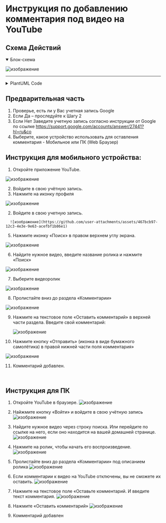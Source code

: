 # Инструкция по добавлению комментария под видео на YouTube

## Cхема Действий


<details open>
  <summary>Блок-схема</summary>
  
  ![изображение](https://github.com/user-attachments/assets/a1bd4035-2cc4-401e-b8e4-f8f1f975ca3b)
  
</details>

-------


<details>
  <summary>PlantUML Code</summary>
  
  ```
  @startuml
'https://plantuml.com/en/activity-diagram-beta'

start

:Проверьте наличие учетной записи Google;
label 01
if (Запись есть?) then (ДА)


else (НЕТ)
    :Заведите учетную запись;
note left
    По инструкции от Google:
    https://support.google.com
    /accounts/answer/27441
end note

endif

:Выберите, какое устройство
 использовать для 
 оставления комментария;

note right
 Мобильное или ПК (Web Браузер);
end note

switch (Какое у вас устройство?)

case (Мобильное)
    :Откройте приложение YouTube;
    :Войдите в свою учётную запись;
    :Нажмите иконку "Поиск" 
     в правом верхнем углу экрана;
    :Найдите нужное видео,
     введите название ролика
     И нажмите "Поиск";
    :Выберите видеоролик 
     и пролистайте вниз 
     до раздела "Комментарии";
    :Нажмите на текстовое поле
     "Оставить комментарий"
     в верхней части раздела;
    :Введите свой комментарий;
    :Нажмите кнопку "Отправить" 
     в правой нижней части 
     поля комментария;
    :Комментарий добавлен;
end
case (ПК (Web браузер))
    :Откройте сайт YouTube;
    :Найжмите кнопку «Войти» 
     и войдите в свою учётную запись;
    :Найдите нужное видео 
     через строку поиска.
     Или перейдите по ссылке на него, 
     если оно находится 
     на вашей домашней странице;
    :Нажмите на ролик, 
     чтобы начать его воспроизведение;
    :Пролистайте вниз
     до раздела «Комментарии»
     под описанием ролика;
    note left
     Если комментарии к видео 
     на YouTube отключены, 
     вы не сможете их оставить. 
    end note
    :Нажмите на текстовое поле 
     «Оставьте комментарий.
     И введите текст комментария;
    :Нажмите кнопку "Оставить комментарий";
    :Комментарий добавлен;
end
endswitch
  @enduml

  ```

</details>



## Предварительная часть


1. Проверье, есть ли у Вас учетная запись Google
  1.	Если Да – проследуйте к Шагу 2	
  2. Если Нет Заведите учетную запись согласно инструкции от Google по ссылке
     https://support.google.com/accounts/answer/27441?hl=ru&co
2. Выберите, какое устройство использовать для оставления комментария - Мобильное или ПК (Web Браузер)
    
## Инструкция для мобильного устройства:

1.	Откройте приложение YouTube.

  ![изображение](https://github.com/user-attachments/assets/67e6beec-f39e-441c-8289-83607fdedcfd)
   
2.	Войдите в свою учётную запись.
  1.	Нажмите на иконку профиля

   ![изображение](https://github.com/user-attachments/assets/29ace0bc-5c3e-4aee-8eb3-2709da31d70f)
   
  2.	Войдите в свою учетную запись.

      ![изображение](https://github.com/user-attachments/assets/467bcb97-12c3-4e3e-9e63-acefbf1b86e1)

5.	Нажмите иконку «Поиск» в правом верхнем углу экрана.

  ![изображение](https://github.com/user-attachments/assets/ea955fc0-bc78-4a10-88a7-3260dedd5845)

6.	Найдите нужное видео, введите название ролика и нажмите «Поиск» 

  ![изображение](https://github.com/user-attachments/assets/4c579374-38fc-4ff9-aeb3-368190aace4f)

7.	Выберите видеоролик

  ![изображение](https://github.com/user-attachments/assets/8416e438-28a8-41fc-8b2e-cfb8ace1fa57)

8.	Пролистайте вниз до раздела «Комментарии»

  ![изображение](https://github.com/user-attachments/assets/171693d7-0561-45ae-b135-98ee3c7b39ac)

9.	Нажмите на текстовое поле «Оставить комментарий» в верхней части раздела.
    Введите свой комментарий:

  	![изображение](https://github.com/user-attachments/assets/2e744b76-2b2f-4af3-8c3f-45f5f7c5be0d)

10.	Нажмите кнопку «Отправить» (иконка в виде бумажного самолётика) в правой нижней части поля комментария»

![изображение](https://github.com/user-attachments/assets/bc7c4888-46be-47fc-825c-dbce770bc450)

11.	Комментарий добавлен.

 
## Инструкция для ПК

1.	Откройте YouTube в браузере.
 ![изображение](https://github.com/user-attachments/assets/b7c9fcff-020b-4e85-9140-94de97b4cd30)

2.	Найжмите кнопку «Войти» и войдите в свою учётную запись   
![изображение](https://github.com/user-attachments/assets/33ed1bb2-8668-4c14-a226-4849c4720f7e)

3.	Найдите нужное видео через строку поиска.
    Или перейдите по ссылке на него, если оно находится на вашей домашней странице.
    ![изображение](https://github.com/user-attachments/assets/ad1601d0-8eb6-4b7d-b5e3-0015abff278b)

4.	Нажмите на ролик, чтобы начать его воспроизведение.
![изображение](https://github.com/user-attachments/assets/3c902f3e-a8e8-41cc-94f2-4aa34629f31d)
 
5.	Пролистайте вниз до раздела «Комментарии» под описанием ролика
![изображение](https://github.com/user-attachments/assets/ca3096e1-0d0b-45f4-a1fd-5f8bb7c3ef5b)
  1.	Если комментарии к видео на YouTube отключены, вы не сможете их оставить.
  ![изображение](https://github.com/user-attachments/assets/a2f32271-bea6-4fea-a9cb-2f3b78d3b9c9)

6.	Нажмите на текстовое поле «Оставьте комментарий. И введите текст комментария.
  ![изображение](https://github.com/user-attachments/assets/1d664cdd-de20-4572-a82b-c99caf86fb73)

7.	Нажмите «Оставить комментарий»
  ![изображение](https://github.com/user-attachments/assets/dfccfd90-2cee-4a36-bdd9-9a8607a5c463)

8.	Комментарий добавлен

